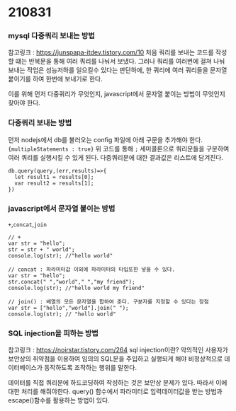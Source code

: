 # 210831
### mysql 다중쿼리 보내는 방법
참고링크 : https://junspapa-itdev.tistory.com/10
처음 쿼리를 보내는 코드를 작성할 떄는 반복문을 통해 여러 쿼리를 나눠서 보냈다.
그러나 쿼리를 여러번에 걸쳐 나눠 보내는 작업은 성능저하를 일으킬수 있다는 판단하에,
한 쿼리에 여러 쿼리들을 문자열 붙이기를 하여 한번에 보내기로 한다.

이를 위해 먼저 다중쿼리가 무엇인지, javascript에서 문자열 붙이는 방법이 무엇인지 찾아야 한다.

### 다중쿼리 보내는 방법
먼저 nodejs에서 db를 불러오는 config 파일에 아래 구문을 추가해야 한다.
`{multipleStatements : true}`
위 코드를 통해 `;` 세미콜론으로 쿼리문들을 구분하여 여러 쿼리를 실행시킬 수 있게 된다.
다중쿼리문에 대한 결과값은 리스트에 담겨진다.
```
db.query(query,(err,results)=>{
  let result1 = results[0];
  var result2 = results[1];
})
```

### javascript에서 문자열 붙이는 방법
`+`,`concat`,`join`
```
// + 
var str = "hello";
str = str + " world";
console.log(str); //"hello world"
```
```
// concat : 파라미터값 이외에 파라미터의 타입또한 넣을 수 있다.
var str = "hello";
str.concat(" ","world"," ","my friend");
console.log(str); //"hello world my friend"
```
```
// join() : 배열의 모든 문자열을 합하여 준다. 구분자를 지정할 수 있다는 장점
var str = ["hello","world"].join(" ");
console.log(str); // "hello world"
```

### SQL injection을 피하는 방법
참고링크 : https://noirstar.tistory.com/264
sql injection이란? 악의적인 사용자가 보안상의 취약점을 이용하여 임의의 SQL문을 주입하고
실행되게 해야 비정상적으로 데이터베이스가 동작하도록 조작하는 행위를 말한다.

데이터를 직접 쿼리문에 하드코딩하여 작성하는 것은 보안상 문제가 있다. 따라서 이에 대한 처리를 해줘야한다.
query() 함수에서 파라미터로 입력데이터값을 받는 방법과 escape()함수를 활용하는 방법이 있다.



